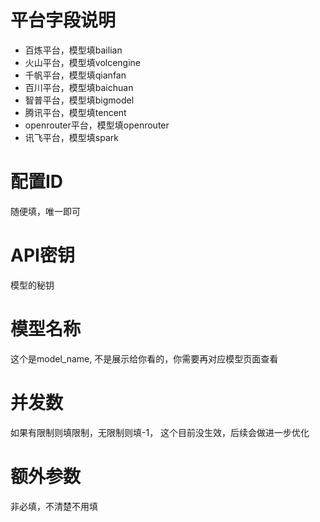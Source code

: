 

# 平台字段说明
- 百炼平台，模型填bailian
- 火山平台，模型填volcengine
- 千帆平台，模型填qianfan
- 百川平台，模型填baichuan
- 智普平台，模型填bigmodel
- 腾讯平台，模型填tencent
- openrouter平台，模型填openrouter
- 讯飞平台，模型填spark

# 配置ID
随便填，唯一即可

# API密钥
模型的秘钥

# 模型名称
这个是model_name, 不是展示给你看的，你需要再对应模型页面查看


# 并发数
如果有限制则填限制，无限制则填-1， 这个目前没生效，后续会做进一步优化

# 额外参数
非必填，不清楚不用填

